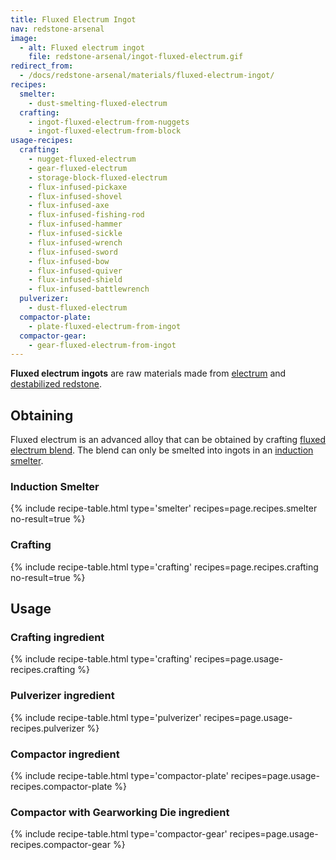 ```yaml
---
title: Fluxed Electrum Ingot
nav: redstone-arsenal
image:
  - alt: Fluxed electrum ingot
    file: redstone-arsenal/ingot-fluxed-electrum.gif
redirect_from:
  - /docs/redstone-arsenal/materials/fluxed-electrum-ingot/
recipes:
  smelter:
    - dust-smelting-fluxed-electrum
  crafting:
    - ingot-fluxed-electrum-from-nuggets
    - ingot-fluxed-electrum-from-block
usage-recipes:
  crafting:
    - nugget-fluxed-electrum
    - gear-fluxed-electrum
    - storage-block-fluxed-electrum
    - flux-infused-pickaxe
    - flux-infused-shovel
    - flux-infused-axe
    - flux-infused-fishing-rod
    - flux-infused-hammer
    - flux-infused-sickle
    - flux-infused-wrench
    - flux-infused-sword
    - flux-infused-bow
    - flux-infused-quiver
    - flux-infused-shield
    - flux-infused-battlewrench
  pulverizer:
    - dust-fluxed-electrum
  compactor-plate:
    - plate-fluxed-electrum-from-ingot
  compactor-gear:
    - gear-fluxed-electrum-from-ingot
---
```


**Fluxed electrum ingots** are raw materials made from
[electrum](/docs/electrum-ingot/) and [destabilized
redstone](/docs/destabilized-redstone/).


Obtaining
---------

Fluxed electrum is an advanced alloy that can be obtained by crafting [fluxed
electrum blend](/docs/fluxed-electrum-blend/). The blend can only be smelted
into ingots in an [induction smelter](/docs/induction-smelter/).

### Induction Smelter
{% include recipe-table.html type='smelter' recipes=page.recipes.smelter no-result=true %}

### Crafting
{% include recipe-table.html type='crafting' recipes=page.recipes.crafting no-result=true %}


Usage
-----

### Crafting ingredient
{% include recipe-table.html type='crafting' recipes=page.usage-recipes.crafting %}

### Pulverizer ingredient
{% include recipe-table.html type='pulverizer' recipes=page.usage-recipes.pulverizer %}

### Compactor ingredient
{% include recipe-table.html type='compactor-plate' recipes=page.usage-recipes.compactor-plate %}

### Compactor with Gearworking Die ingredient
{% include recipe-table.html type='compactor-gear' recipes=page.usage-recipes.compactor-gear %}
